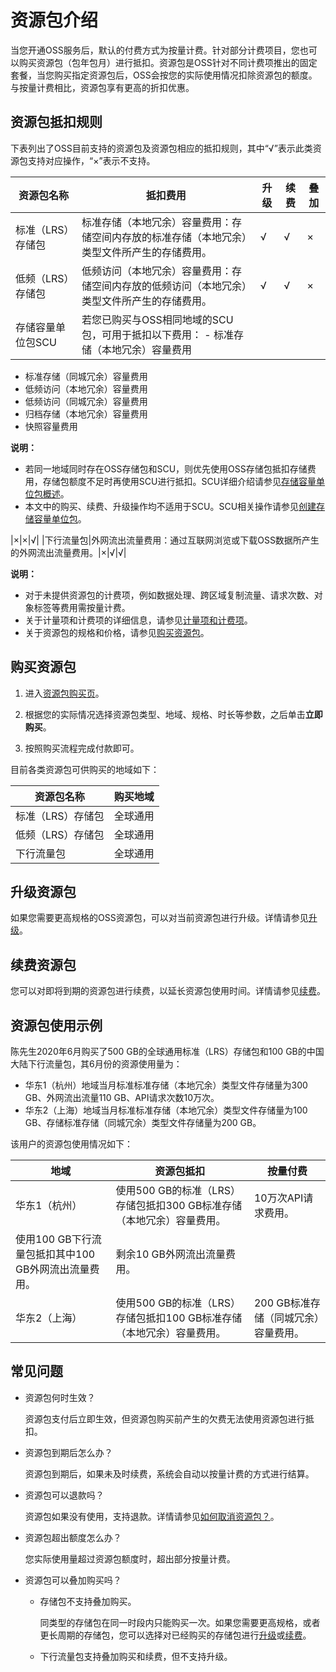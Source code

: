 # 资源包介绍

当您开通OSS服务后，默认的付费方式为按量计费。针对部分计费项目，您也可以购买资源包（包年包月）进行抵扣。资源包是OSS针对不同计费项推出的固定套餐，当您购买指定资源包后，OSS会按您的实际使用情况扣除资源包的额度。与按量计费相比，资源包享有更高的折扣优惠。

## 资源包抵扣规则

下表列出了OSS目前支持的资源包及资源包相应的抵扣规则，其中“√”表示此类资源包支持对应操作，“×”表示不支持。

|资源包名称|抵扣费用|升级|续费|叠加|
|-----|----|--|--|--|
|标准（LRS）存储包|标准存储（本地冗余）容量费用：存储空间内存放的标准存储（本地冗余）类型文件所产生的存储费用。|√|√|×|
|低频（LRS）存储包|低频访问（本地冗余）容量费用：存储空间内存放的低频访问（本地冗余）类型文件所产生的存储费用。|√|√|×|
|存储容量单位包SCU|若您已购买与OSS相同地域的SCU包，可用于抵扣以下费用： -   标准存储（本地冗余）容量费用
-   标准存储（同城冗余）容量费用
-   低频访问（本地冗余）容量费用
-   低频访问（同城冗余）容量费用
-   归档存储（本地冗余）容量费用
-   快照容量费用

**说明：**

-   若同一地域同时存在OSS存储包和SCU，则优先使用OSS存储包抵扣存储费用，存储包额度不足时再使用SCU进行抵扣。SCU详细介绍请参见[存储容量单位包概述](/intl.zh-CN/块存储/存储容量单位包/存储容量单位包概述.md)。
-   本文中的购买、续费、升级操作均不适用于SCU。SCU相关操作请参见[创建存储容量单位包](/intl.zh-CN/块存储/存储容量单位包/创建存储容量单位包.md)。

|×|×|√|
|下行流量包|外网流出流量费用：通过互联网浏览或下载OSS数据所产生的外网流出流量费用。|×|√|√|

**说明：**

-   对于未提供资源包的计费项，例如数据处理、跨区域复制流量、请求次数、对象标签等费用需按量计费。
-   关于计量项和计费项的详细信息，请参见[计量项和计费项](/intl.zh-CN/计量计费/计量项和计费项/概述.md)。
-   关于资源包的规格和价格，请参见[购买资源包](https://common-buy-intl.alibabacloud.com/?spm=5176.8465980.bucket-list.2.11df6765PslE4M&commodityCode=oss_bag_intl#/buy)。

## 购买资源包

1.  进入[资源包购买页](https://common-buy-intl.alibabacloud.com/?spm=5176.8465980.bucket-list.2.11df6765PslE4M&commodityCode=oss_bag_intl#/buy)。

2.  根据您的实际情况选择资源包类型、地域、规格、时长等参数，之后单击**立即购买**。

3.  按照购买流程完成付款即可。


目前各类资源包可供购买的地域如下：

|资源包名称|购买地域|
|-----|----|
|标准（LRS）存储包|全球通用|
|低频（LRS）存储包|全球通用|
|下行流量包|全球通用|

## 升级资源包

如果您需要更高规格的OSS资源包，可以对当前资源包进行升级。详情请参见[升级](/intl.zh-CN/计量计费/计费方式/包年包月（资源包）/升级.md)。

## 续费资源包

您可以对即将到期的资源包进行续费，以延长资源包使用时间。详情请参见[续费](/intl.zh-CN/计量计费/计费方式/包年包月（资源包）/续费.md)。

## 资源包使用示例

陈先生2020年6月购买了500 GB的全球通用标准（LRS）存储包和100 GB的中国大陆下行流量包，其6月份的资源使用量为：

-   华东1（杭州）地域当月标准标准存储（本地冗余）类型文件存储量为300 GB、外网流出流量110 GB、API请求次数10万次。
-   华东2（上海）地域当月标准标准存储（本地冗余）类型文件存储量为100 GB、存储标准存储（同城冗余）类型文件存储量为200 GB。

该用户的资源包使用情况如下：

|地域|资源包抵扣|按量付费|
|--|-----|----|
|华东1（杭州）|使用500 GB的标准（LRS）存储包抵扣300 GB标准存储（本地冗余）容量费用。|10万次API请求费用。|
|使用100 GB下行流量包抵扣其中100 GB外网流出流量费用。|剩余10 GB外网流出流量费用。|
|华东2（上海）|使用500 GB的标准（LRS）存储包抵扣100 GB标准存储（本地冗余）容量费用。|200 GB标准存储（同城冗余）容量费用。|

## 常见问题

-   资源包何时生效？

    资源包支付后立即生效，但资源包购买前产生的欠费无法使用资源包进行抵扣。

-   资源包到期后怎么办？

    资源包到期后，如果未及时续费，系统会自动以按量计费的方式进行结算。

-   资源包可以退款吗？

    资源包如果没有使用，支持退款。详情请参见[如何取消资源包？](/intl.zh-CN/计量计费/常见问题/如何取消资源包？.md)。

-   资源包超出额度怎么办？

    您实际使用量超过资源包额度时，超出部分按量计费。

-   资源包可以叠加购买吗？
    -   存储包不支持叠加购买。

        同类型的存储包在同一时段内只能购买一次。如果您需要更高规格，或者更长周期的存储包，您可以选择对已经购买的存储包进行[升级](#section_nnt_zug_lsv)或[续费](#section_axy_bot_o4m)。

    -   下行流量包支持叠加购买和续费，但不支持升级。


